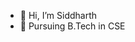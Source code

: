 - 👋 Hi, I’m Siddharth
- 👀 Pursuing B.Tech in CSE

<!---
sa9174/sa9174 is a ✨ special ✨ repository because its `README.md` (this file) appears on your GitHub profile.
You can click the Preview link to take a look at your changes.
--->
